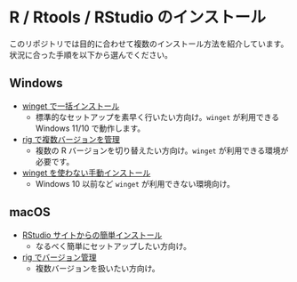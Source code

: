 # R / Rtools / RStudio のインストール

このリポジトリでは目的に合わせて複数のインストール方法を紹介しています。状況に合った手順を以下から選んでください。

## Windows
- [winget で一括インストール](windows-winget.md)
  - 標準的なセットアップを素早く行いたい方向け。`winget` が利用できる Windows 11/10 で動作します。
- [rig で複数バージョンを管理](windows-rig.md)
  - 複数の R バージョンを切り替えたい方向け。`winget` が利用できる環境が必要です。
- [winget を使わない手動インストール](windows-nowinget.md)
  - Windows 10 以前など `winget` が利用できない環境向け。

## macOS
- [RStudio サイトからの簡単インストール](mac-rstudio.md)
  - なるべく簡単にセットアップしたい方向け。
- [rig でバージョン管理](mac-rig.md)
  - 複数バージョンを扱いたい方向け。

